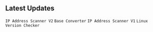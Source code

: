 
<html prefix="og: https://ogp.me/ns#">

<body>
<center><div id="CounterVisitor"></div></center>

<h2>Latest Updates</h2>
<code>IP Address Scanner V2</code>
<code>Base Converter</code>
<code>IP Address Scanner V1</code>
<code>Linux Version Checker</code>

<meta property="og:url" content="https://github.com/J4CKMEISTER/Tools/blob/main/ip-scanner.sh" />

<script>


   var n = localStorage.getItem('on_load_counter');

    if (n === null) {
        n = 0;
    }

    n++;

    localStorage.setItem("on_load_counter", n);

    document.getElementById('CounterVisitor').innerHTML = 'You have visited this page '+ n + ' times';

                     
</script>

</body>
</html>
